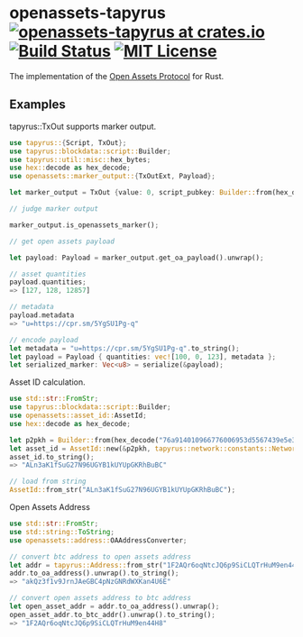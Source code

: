 # openassets-tapyrus [![openassets-tapyrus at crates.io](https://img.shields.io/crates/v/openassets-tapyrus.svg)](https://crates.io/crates/openassets-tapyrus) [![Build Status](https://travis-ci.org/chaintope/openassets-tapyrus.svg?branch=master)](https://travis-ci.org/chaintope/openassets-tapyrus)  [![MIT License](http://img.shields.io/badge/license-MIT-blue.svg?style=flat)](LICENSE)

The implementation of the [Open Assets Protocol](https://github.com/OpenAssets/open-assets-protocol) for Rust.

## Examples

tapyrus::TxOut supports marker output.

```rust
use tapyrus::{Script, TxOut};
use tapyrus::blockdata::script::Builder;
use tapyrus::util::misc::hex_bytes;
use hex::decode as hex_decode;
use openassets::marker_output::{TxOutExt, Payload};

let marker_output = TxOut {value: 0, script_pubkey: Builder::from(hex_decode("6a244f4101000364007b1b753d68747470733a2f2f6370722e736d2f35596753553150672d71").unwrap()).into_script()};

// judge marker output

marker_output.is_openassets_marker();

// get open assets payload

let payload: Payload = marker_output.get_oa_payload().unwrap();

// asset quantities
payload.quantities;
=> [127, 128, 12857]

// metadata
payload.metadata
=> "u=https://cpr.sm/5YgSU1Pg-q"

// encode payload
let metadata = "u=https://cpr.sm/5YgSU1Pg-q".to_string();
let payload = Payload { quantities: vec![100, 0, 123], metadata };
let serialized_marker: Vec<u8> = serialize(&payload);
```

Asset ID calculation.

```rust
use std::str::FromStr;
use tapyrus::blockdata::script::Builder;
use openassets::asset_id::AssetId;
use hex::decode as hex_decode;

let p2pkh = Builder::from(hex_decode("76a914010966776006953d5567439e5e39f86a0d273bee88ac").unwrap()).into_script();
let asset_id = AssetId::new(&p2pkh, tapyrus::network::constants::Network::Bitcoin);
asset_id.to_string();
=> "ALn3aK1fSuG27N96UGYB1kUYUpGKRhBuBC"

// load from string
AssetId::from_str("ALn3aK1fSuG27N96UGYB1kUYUpGKRhBuBC");
```

Open Assets Address

```rust
use std::str::FromStr;
use std::string::ToString;
use openassets::address::OAAddressConverter;

// convert btc address to open assets address
let addr = tapyrus::Address::from_str("1F2AQr6oqNtcJQ6p9SiCLQTrHuM9en44H8").unwrap();
addr.to_oa_address().unwrap().to_string();
=> "akQz3f1v9JrnJAeGBC4pNzGNRdWXKan4U6E"

// convert open assets address to btc address
let open_asset_addr = addr.to_oa_address().unwrap();
open_asset_addr.to_btc_addr().unwrap().to_string();
=> "1F2AQr6oqNtcJQ6p9SiCLQTrHuM9en44H8"
```

